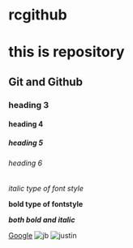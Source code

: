 # rcgithub
# this is repository
## Git and Github
### heading 3
#### heading 4
##### heading 5
###### heading 6
*italic type of font style*

**bold type of fontstyle**

***both bold and italic***

[Google](www.google.com)
![jb](https://i.guim.co.uk/img/media/aabf85bed892db49a7dc88955cc31d360873a819/0_108_2912_1748/master/2912.jpg?width=620&quality=85&auto=format&fit=max&s=a4968f32aad9ff3e9970a4931fe86396)
![justin](https://www.google.com/url?sa=i&url=https%3A%2F%2Fwww.udiscovermusic.com%2Fstories%2Fbest-justin-bieber-songs%2F&psig=AOvVaw2I458EAtXV_B17lZbbp825&ust=1637648389961000&source=images&cd=vfe&ved=0CAgQjRxqFwoTCJilhebRrPQCFQAAAAAdAAAAABAn)
